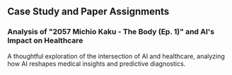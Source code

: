 ## Case Study and Paper Assignments



### **Analysis of "2057 Michio Kaku - The Body (Ep. 1)" and AI's Impact on Healthcare** 
A thoughtful exploration of the intersection of AI and healthcare, analyzing how AI reshapes medical insights and predictive diagnostics. 
